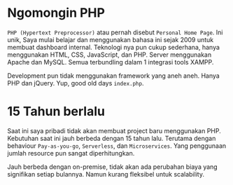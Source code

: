 # Ngomongin PHP

`PHP (Hypertext Preprocessor)` atau pernah disebut `Personal Home Page`. Ini unik, Saya mulai belajar dan menggunakan bahasa ini sejak 2009 untuk membuat dashboard internal. Teknologi nya pun cukup sederhana, hanya menggunakan HTML, CSS, JavaScript, dan PHP. Server menggunakan Apache dan MySQL. Semua terbundling dalam 1 integrasi tools XAMPP.

Development pun tidak menggunakan framework yang aneh aneh. Hanya PHP dan jQuery. Yup, good old days `index.php`.

# 15 Tahun berlalu
Saat ini saya pribadi tidak akan membuat project baru menggunakan PHP. Kebutuhan saat ini jauh berbeda dengan 15 tahun lalu. Terutama dengan behaviour `Pay-as-you-go`, `Serverless`, dan `Microservices`. Yang penggunaan jumlah resource pun sangat diperhitungkan.

Jauh berbeda dengan on-premise, tidak akan ada perubahan biaya yang signifikan setiap bulannya. Namun kurang fleksibel untuk scalability.